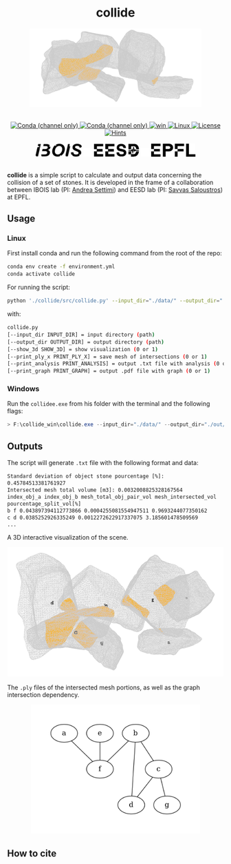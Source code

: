 <h1 align="center">collide</h1>


<p align="center">
    <img src="./img/Screenshot from 2022-11-14 16-43-13.png" width="400">
</p>
<br/>

<div align = "center">
    <!-- <a href="https://zenodo.org/badge/latestdoi/452384523">
        <img src="https://zenodo.org/badge/452384523.svg" alt="DOI">
    </a> -->
    <a href = "https://img.shields.io/conda/vn/conda-forge/python">
        <img src = "https://img.shields.io/conda/vn/conda-forge/python" alt = "Conda (channel only)" />
    </a>
    <a href = "https://img.shields.io/badge/python-3.7%20%7C%203.8-brightgreen">
        <img src = "https://img.shields.io/badge/python-3.7%20%7C%203.8-brightgreen" alt = "Conda (channel only)" />
    </a>
    <a href = "https://img.shields.io/badge/Windows-0078D6?style=for-the-badge&logo=windows&logoColor=white">
        <img src = "https://img.shields.io/badge/Windows-0078D6?style=for-the-badge&logo=windows&logoColor=white" alt = "win" height="20"/>
    </a>
    <a href = "https://img.shields.io/badge/Linux-FCC624?style=for-the-badge&logo=linux&logoColor=black">
        <img src = "https://img.shields.io/badge/Linux-FCC624?style=for-the-badge&logo=linux&logoColor=black" alt = "Linux" height="20" />
    </a>
    <a href = "https://github.com/ibois-epfl/augmented-stacking">
        <img src = "https://img.shields.io/badge/license-MIT-green--gray" alt = "License" />
    </a>
    <a href = "http://hits.dwyl.com/ibois-epfl/augmented-stacking">
	<img src = "https://hits.dwyl.com/ibois-epfl/augmented-stacking.svg?style=flat" alt = "Hints" />
    </a>
</div>
<br/>

<div align = "center">
    <a>
        <img src = "./img/ibosiTraspBlack.png" height="30"/>
    </a>
    <a>
        <img src = "./img/50x50-00000000.png" height="20"/>
    </a>
    <a>
        <img src = "./img/eesd_logo_black.png" height="30"/>
    </a>
    <a>
        <img src = "./img/50x50-00000000.png" height="20"/>
    </a>
    <a>
        <img src = "./img/logoEPFLblack.png" height="30"/>
    </a>
</div>

<br />

**collide** is a simple script to calculate and output data concerning the collision of a set of stones. It is developed in the frame of a collaboration between IBOIS lab (PI: [Andrea Settimi](andrea.settimi@epfl.ch)) and EESD lab (PI: [Savvas Saloustros](savvas.saloustros@epfl.ch)) at EPFL.

## Usage
### Linux
First install conda and run the following command from the root of the repo:
```bash
conda env create -f environment.yml
conda activate collide
```
For running the script:
```bash
python './collide/src/collide.py' --input_dir="./data/" --output_dir="./out/" --show_3d=0
```
with:
```bash
collide.py
[--input_dir INPUT_DIR] = input directory (path)
[--output_dir OUTPUT_DIR] = output directory (path)
[--show_3d SHOW_3D] = show visualization (0 or 1)
[--print_ply_x PRINT_PLY_X] = save mesh of intersections (0 or 1)
[--print_analysis PRINT_ANALYSIS] = output .txt file with analysis (0 or 1)
[--print_graph PRINT_GRAPH] = output .pdf file with graph (0 or 1)
```
### Windows
Run the `collidee.exe` from his folder with the terminal and the following flags:
```powershell
> F:\collide_win\collide.exe --input_dir="./data/" --output_dir="./out/"
```
## Outputs
The script will generate `.txt` file with the following format and data:
```
Standard deviation of object stone pourcentage [%]: 0.45784513381761927
Intersected mesh total volume [m3]: 0.0032008825328167564
index_obj_a index_obj_b mesh_total_obj_pair_vol mesh_intersected_vol pourcentage_split_vol[%]
b f 0.043897394112773866 0.0004255081554947511 0.9693244077350162
c d 0.0385252926335249 0.0012272622917337075 3.185601478509569
...
```
A 3D interactive visualization of the scene.

<div align="center"><img src = "./img/output3d.png" height="300"/></div>

The `.ply` files of the intersected mesh portions, as well as the graph intersection dependency.

<div align="center"><img src = "./img/collision_graph.png" height="300"/></div>

## How to cite
```bibitex

```